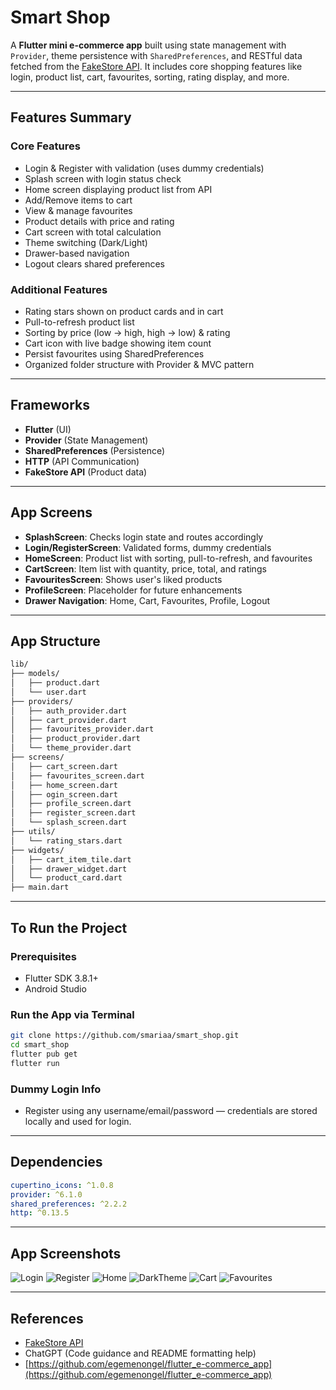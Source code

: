 # Smart Shop

A **Flutter mini e-commerce app** built using state management with `Provider`, theme persistence with `SharedPreferences`, and RESTful data fetched from the [FakeStore API](https://fakestoreapi.com). It includes core shopping features like login, product list, cart, favourites, sorting, rating display, and more.

---

## Features Summary

### Core Features 

* Login & Register with validation (uses dummy credentials)
* Splash screen with login status check
* Home screen displaying product list from API
* Add/Remove items to cart
* View & manage favourites
* Product details with price and rating
* Cart screen with total calculation
* Theme switching (Dark/Light)
* Drawer-based navigation
* Logout clears shared preferences

### Additional Features

* Rating stars shown on product cards and in cart
* Pull-to-refresh product list
* Sorting by price (low → high, high → low) & rating
* Cart icon with live badge showing item count
* Persist favourites using SharedPreferences
* Organized folder structure with Provider & MVC pattern

---

## Frameworks

* **Flutter** (UI)
* **Provider** (State Management)
* **SharedPreferences** (Persistence)
* **HTTP** (API Communication)
* **FakeStore API** (Product data)

---

## App Screens

* **SplashScreen**: Checks login state and routes accordingly
* **Login/RegisterScreen**: Validated forms, dummy credentials
* **HomeScreen**: Product list with sorting, pull-to-refresh, and favourites
* **CartScreen**: Item list with quantity, price, total, and ratings
* **FavouritesScreen**: Shows user's liked products
* **ProfileScreen**: Placeholder for future enhancements
* **Drawer Navigation**: Home, Cart, Favourites, Profile, Logout

---

## App Structure

```bash
lib/
├── models/
│   ├── product.dart
│   └── user.dart
├── providers/
│   ├── auth_provider.dart
│   ├── cart_provider.dart
│   ├── favourites_provider.dart
│   ├── product_provider.dart
│   └── theme_provider.dart
├── screens/
│   ├── cart_screen.dart
│   ├── favourites_screen.dart
│   ├── home_screen.dart
│   ├── ogin_screen.dart
│   ├── profile_screen.dart
│   ├── register_screen.dart
│   └── splash_screen.dart
├── utils/
│   └── rating_stars.dart
├── widgets/
│   ├── cart_item_tile.dart
│   ├── drawer_widget.dart
│   └── product_card.dart
├── main.dart
```

---

## To Run the Project

### Prerequisites

* Flutter SDK 3.8.1+
* Android Studio

### Run the App via Terminal

```bash
git clone https://github.com/smariaa/smart_shop.git
cd smart_shop
flutter pub get
flutter run
```

### Dummy Login Info

* Register using any username/email/password — credentials are stored locally and used for login.

---

## Dependencies

```yaml
cupertino_icons: ^1.0.8
provider: ^6.1.0
shared_preferences: ^2.2.2
http: ^0.13.5
```

---

## App Screenshots

![Login](screenshots/login.png)
![Register](screenshots/register.png)
![Home](screenshots/home.png)
![DarkTheme](screenshots/darktheme.png)
![Cart](screenshots/cart.png)
![Favourites](screenshots/favourites.png)

---

## References

* [FakeStore API](https://fakestoreapi.com)
* ChatGPT (Code guidance and README formatting help)
* [https://github.com/egemenongel/flutter_e-commerce_app](https://github.com/egemenongel/flutter_e-commerce_app)
